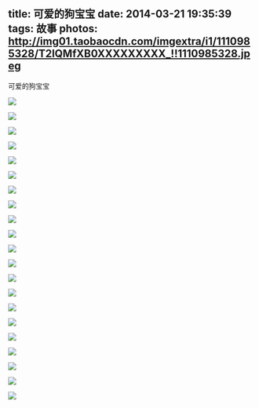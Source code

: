 title: 可爱的狗宝宝
date: 2014-03-21 19:35:39
tags: 故事
photos: http://img01.taobaocdn.com/imgextra/i1/1110985328/T2IQMfXB0XXXXXXXXX_!!1110985328.jpeg
---
可爱的狗宝宝
<!-- more -->

![](http://img03.taobaocdn.com/imgextra/i3/1110985328/T2JOUhXq8XXXXXXXXX_!!1110985328.jpg)

![](http://img01.taobaocdn.com/imgextra/i1/1110985328/T21okfXBXXXXXXXXXX_!!1110985328.jpg)

![](http://img01.taobaocdn.com/imgextra/i1/1110985328/T2v6AcXsFaXXXXXXXX_!!1110985328.jpg)

![](http://img01.taobaocdn.com/imgextra/i1/1110985328/T25ascXuXaXXXXXXXX_!!1110985328.jpg)

![](http://img02.taobaocdn.com/imgextra/i2/1110985328/T2qPgbXuhaXXXXXXXX_!!1110985328.jpg)

![](http://img02.taobaocdn.com/imgextra/i2/1110985328/T2u6wcXsJaXXXXXXXX_!!1110985328.jpg)

![](http://img03.taobaocdn.com/imgextra/i3/1110985328/T2r1UcXtBaXXXXXXXX_!!1110985328.jpg)

![](http://img02.taobaocdn.com/imgextra/i2/1110985328/T2gQUcXpFaXXXXXXXX_!!1110985328.jpg)

![](http://img03.taobaocdn.com/imgextra/i3/1110985328/T2WVMgXvJXXXXXXXXX_!!1110985328.jpg)

![](http://img04.taobaocdn.com/imgextra/i4/1110985328/T2coocXrFaXXXXXXXX_!!1110985328.jpg)

![](http://img04.taobaocdn.com/imgextra/i4/1110985328/T2xnAdXBNXXXXXXXXX_!!1110985328.jpg)

![](http://img03.taobaocdn.com/imgextra/i3/1110985328/T2y7cdXpdaXXXXXXXX_!!1110985328.jpg)

![](http://img03.taobaocdn.com/imgextra/i3/1110985328/T2XcwdXq0aXXXXXXXX_!!1110985328.jpg)

![](http://img01.taobaocdn.com/imgextra/i1/1110985328/T2ZFsgXAVXXXXXXXXX_!!1110985328.jpg)

![](http://img02.taobaocdn.com/imgextra/i2/1110985328/T2tuccXtJaXXXXXXXX_!!1110985328.jpg)

![](http://img01.taobaocdn.com/imgextra/i1/1110985328/T22bAgXAlXXXXXXXXX_!!1110985328.jpg)

![](http://img01.taobaocdn.com/imgextra/i1/1110985328/T2NEMcXCBXXXXXXXXX_!!1110985328.jpg)

![](http://img01.taobaocdn.com/imgextra/i1/1110985328/T2xc.cXt0aXXXXXXXX_!!1110985328.jpg)

![](http://img02.taobaocdn.com/imgextra/i2/1110985328/T2ASUbXvdaXXXXXXXX_!!1110985328.jpg)

![](http://img04.taobaocdn.com/imgextra/i4/1110985328/T2F6MgXx4XXXXXXXXX_!!1110985328.jpg)

![](http://img04.taobaocdn.com/imgextra/i4/1110985328/T2j7kgXxRXXXXXXXXX_!!1110985328.jpg)
